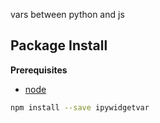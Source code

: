 vars between python and js

Package Install
---------------

**Prerequisites**
- [node](http://nodejs.org/)

```bash
npm install --save ipywidgetvar
```
